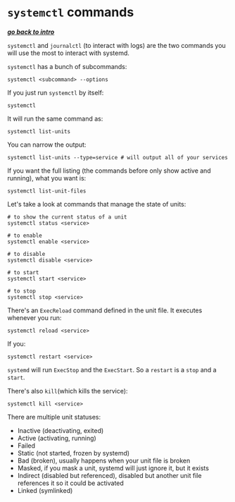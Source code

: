 # `systemctl` commands

[***go back to intro***](./01-intro.md)

`systemctl` and `journalctl` (to interact with logs) are the two commands you
will use the most to interact with systemd.

`systemctl` has a bunch of subcommands:

    systemctl <subcommand> --options

If you just run `systemctl` by itself:

    systemctl

It will run the same command as:

    systemctl list-units

You can narrow the output:

    systemctl list-units --type=service # will output all of your services

If you want the full listing (the commands before only show active and
running), what you want is:

    systemctl list-unit-files

Let's take a look at commands that manage the state of units:

    # to show the current status of a unit 
    systemctl status <service>
    
    # to enable
    systemctl enable <service>

    # to disable 
    systemctl disable <service>

    # to start
    systemctl start <service>
    
    # to stop 
    systemctl stop <service>

There's an `ExecReload` command defined in the unit file. It executes whenever 
you run:

    systemctl reload <service>

If you:

    systemctl restart <service>

`systemd` will run `ExecStop` and the `ExecStart`. So a `restart` is a `stop`
and a `start`.

There's also `kill`(which kills the service):

    systemctl kill <service>

There are multiple unit statuses:

- Inactive (deactivating, exited)
- Active (activating, running)
- Failed
- Static (not started, frozen by systemd)
- Bad (broken), usually happens when your unit file is broken
- Masked, if you mask a unit, systemd will just ignore it, but it exists
- Indirect (disabled but referenced), disabled but another unit file references
  it so it could be activated
- Linked (symlinked)
